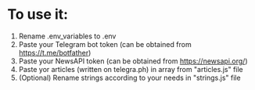 # To use it:
1. Rename .env_variables to .env
2. Paste your Telegram bot token (can be obtained from https://t.me/botfather)
3. Paste your NewsAPI token (can be obtained from https://newsapi.org/)
4. Paste yor articles (written on telegra.ph) in array from "articles.js" file
5. (Optional) Rename strings according to your needs in "strings.js" file
